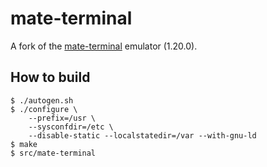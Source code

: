 # mate-terminal

A fork of the [mate-terminal](https://github.com/mate-desktop/mate-terminal/tree/1.20) emulator (1.20.0).

## How to build

```
$ ./autogen.sh
$ ./configure \
    --prefix=/usr \
    --sysconfdir=/etc \
    --disable-static --localstatedir=/var --with-gnu-ld
$ make
$ src/mate-terminal
```
